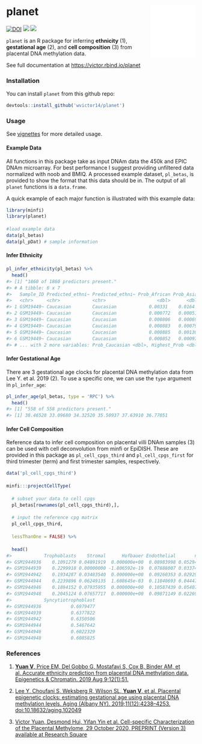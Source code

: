 
# planet <img src="man/figures/hexsticker.png" align="right" height = "139" />

<!-- badges: start -->

[![DOI](https://zenodo.org/badge/DOI/10.5281/zenodo.4321633.svg)](https://doi.org/10.5281/zenodo.4321633)
[![](https://img.shields.io/badge/lifecycle-maturing-blue.svg)](https://www.tidyverse.org/lifecycle/#maturing)
[![](https://img.shields.io/github/last-commit/GuangchuangYu/badger.svg)](https://github.com/GuangchuangYu/badger/commits/master)
<!-- badges: end -->

`planet` is an R package for inferring **ethnicity** (1), **gestational
age** (2), and **cell composition** (3) from placental DNA methylation
data.

See full documentation at <https://victor.rbind.io/planet>

### Installation

You can install `planet` from this github repo:

``` r
devtools::install_github('wvictor14/planet')
```

### Usage

See [vignettes](https://victor.rbind.io/planet/articles) for more
detailed usage.

#### Example Data

All functions in this package take as input DNAm data the 450k and EPIC
DNAm microarray. For best performance I suggest providing unfiltered
data normalized with noob and BMIQ. A processed example dataset,
`pl_betas`, is provided to show the format that this data should be in.
The output of all `planet` functions is a `data.frame`.

A quick example of each major function is illustrated with this example
data:

``` r
library(minfi)
library(planet)

#load example data
data(pl_betas)
data(pl_pDat) # sample information
```

#### Infer Ethnicity

``` r
pl_infer_ethnicity(pl_betas) %>%
  head()
#> [1] "1860 of 1860 predictors present."
#> # A tibble: 6 x 7
#>   Sample_ID Predicted_ethni~ Predicted_ethni~ Prob_African Prob_Asian
#>   <chr>     <chr>            <chr>                   <dbl>      <dbl>
#> 1 GSM19449~ Caucasian        Caucasian            0.00331    0.0164  
#> 2 GSM19449~ Caucasian        Caucasian            0.000772   0.000514
#> 3 GSM19449~ Caucasian        Caucasian            0.000806   0.000699
#> 4 GSM19449~ Caucasian        Caucasian            0.000883   0.000792
#> 5 GSM19449~ Caucasian        Caucasian            0.000885   0.00130 
#> 6 GSM19449~ Caucasian        Caucasian            0.000852   0.000973
#> # ... with 2 more variables: Prob_Caucasian <dbl>, Highest_Prob <dbl>
```

#### Infer Gestational Age

There are 3 gestational age clocks for placental DNA methylation data
from Lee Y. et al. 2019 (2). To use a specific one, we can use the
`type` argument in `pl_infer_age`:

``` r
pl_infer_age(pl_betas, type = 'RPC') %>%
  head()
#> [1] "558 of 558 predictors present."
#> [1] 38.46528 33.09680 34.32520 35.50937 37.63910 36.77051
```

#### Infer Cell Composition

Reference data to infer cell composition on placental villi DNAm samples
(3) can be used with cell deconvolution from minfi or EpiDISH. These are
provided in this package as `pl_cell_cpgs_third` and
`pl_cell_cpgs_first` for third trimester (term) and first trimester
samples, respectively.

``` r
data('pl_cell_cpgs_third')

minfi:::projectCellType(
  
  # subset your data to cell cpgs
  pl_betas[rownames(pl_cell_cpgs_third),], 
  
  # input the reference cpg matrix
  pl_cell_cpgs_third,
  
  lessThanOne = FALSE) %>%
  
  head()
#>            Trophoblasts    Stromal      Hofbauer Endothelial       nRBC
#> GSM1944936    0.1091279 0.04891919  0.000000e+00  0.08983998 0.05294062
#> GSM1944939    0.2299918 0.00000000 -1.806592e-19  0.07888007 0.03374149
#> GSM1944942    0.1934287 0.03483540  0.000000e+00  0.09260353 0.02929310
#> GSM1944944    0.2239896 0.06249135  1.608645e-03  0.11040693 0.04447951
#> GSM1944946    0.1894152 0.07935955  0.000000e+00  0.10587439 0.05407587
#> GSM1944948    0.2045124 0.07657717  0.000000e+00  0.09871149 0.02269798
#>            Syncytiotrophoblast
#> GSM1944936           0.6979477
#> GSM1944939           0.6377822
#> GSM1944942           0.6350506
#> GSM1944944           0.5467642
#> GSM1944946           0.6022329
#> GSM1944948           0.6085825
```

### References

1.  [**Yuan V**, Price EM, Del Gobbo G, Mostafavi S, Cox B, Binder AM,
    et al. Accurate ethnicity prediction from placental DNA methylation
    data. Epigenetics & Chromatin. 2019 Aug
    9;12(1):51.](https://epigeneticsandchromatin.biomedcentral.com/articles/10.1186/s13072-019-0296-3)

2.  [Lee Y, Choufani S, Weksberg R, Wilson SL, **Yuan V**, et
    al. Placental epigenetic clocks: estimating gestational age using
    placental DNA methylation levels. Aging (Albany NY).
    2019;11(12):4238–4253.
    doi:10.18632/aging.102049](https://www.ncbi.nlm.nih.gov/pmc/articles/PMC6628997/)

3.  [Victor Yuan, Desmond Hui, Yifan Yin et al. Cell-specific
    Characterization of the Placental Methylome, 29 October 2020,
    PREPRINT (Version 3) available at Research
    Square](https://www.researchsquare.com/article/rs-38223/v3)
